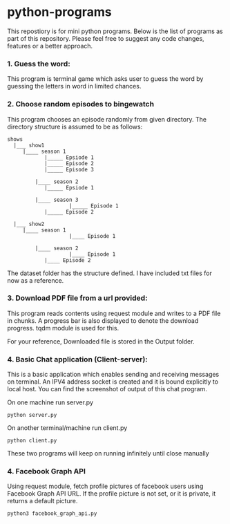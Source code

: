 # python-programs

This repostiory is for mini python programs.
Below is the list of programs as part of this repository. Please feel free to suggest any code changes, features or a better approach.

### 1. Guess the word:

This program is terminal game which asks user to guess the word by guessing the letters in word in limited chances.

### 2. Choose random episodes to bingewatch

This program chooses an episode randomly from given directory.
The directory structure is assumed to be as follows:

```
shows
  |___ show1
	 |____ season 1
		    |_____ Epsiode 1
		    |_____ Episode 2
		    |_____ Episode 3

         |____ season 2
		    |_____ Epsiode 1

         |____ season 3
                    |_____ Episode 1
		    |_____ Episode 2

  |___ show2
	 |____ season 1
                    |____ Episode 1

         |____ season 2
                    |____ Episode 1
		    |____ Episode 2

```
The dataset folder has the structure defined. I have included txt files for now as a reference.

### 3. Download PDF file from a url provided:

This program reads contents using request module and writes to a PDF file in chunks.
A progress bar is also displayed to denote the download progress. tqdm module is used for this.

For your reference, Downloaded file is stored in the Output folder. 

### 4. Basic Chat application (Client-server):

This is a basic application which enables sending and receiving messages on terminal.
An IPV4 address socket is created and it is bound explicitly to local host.
You can find the screenshot of output of this chat program.

On one machine run server.py

```
python server.py
```

On another terminal/machine run client.py

```
python client.py
```  

These two programs will keep on running infinitely until close manually

### 4. Facebook Graph API 

Using request module, fetch profile pictures of facebook users using Facebook Graph API URL.
If the profile picture is not set, or it is private, it returns a default picture.

```
python3 facebook_graph_api.py
```
